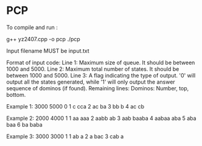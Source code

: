 # PCP
To compile and run :

g++ yz2407.cpp -o pcp
./pcp

Input filename MUST be input.txt

Format of input code:
Line 1: Maximum size of queue. It should be between 1000 and 5000.
Line 2: Maximum total number of states. It should be between 1000 and 5000. 
Line 3: A flag indicating the type of output.
'0' will output all the states generated, while '1' will only output the answer sequence of dominos (if found).
Remaining lines: Dominos: Number, top, bottom.

Example 1:
3000
5000
0
1 c cca
2 ac ba
3 bb b
4 ac cb

Example 2:
2000
4000
1
1 aa aaa
2 aabb ab
3 aab baaba
4 aabaa aba
5 aba baa
6 ba baba

Example 3:
3000
3000
1
1 ab a
2 a bac
3 cab a
